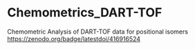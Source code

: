 # Chemometrics_DART-TOF
Chemometric Analysis of DART-TOF data for positional isomers
https://zenodo.org/badge/latestdoi/416916524
